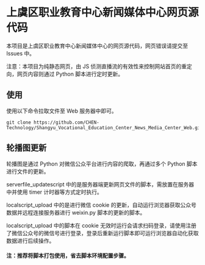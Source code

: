# 上虞区职业教育中心新闻媒体中心网页源代码

本项目是上虞区职业教育中心新闻媒体中心的网页源代码，网页错误请提交至 Issues 中。

注意：本项目为纯静态网页，由 JS 侦测直播流的有效性来控制网站首页的重定向，网页内容则通过 Python 脚本进行定时更新。

## 使用

使用以下命令拉取文件至 Web 服务器中即可。

    git clone https://github.com/CHEN-Technology/Shangyu_Vocational_Education_Center_News_Media_Center_Web.git

## 轮播图更新

轮播图是通过 Python 对微信公众平台进行内容的爬取，再通过多个 Python 脚本进行文件的更新。

serverfile_updatescript 中的是服务器端更新网页文件的脚本，需放置在服务器中并使用 timer 计时器等方式定时执行。

localscript_upload 中的是进行微信 cookie 的更新，自动运行浏览器获取公众号数据并远程连接服务器进行 weixin.py 脚本的更新的脚本。

localscript_upload 中的脚本在 cookie 无效时运行会请求扫码登录，请使用注册了微信公众号的微信号进行登录，登录后重新运行脚本即可运行浏览器自动化获取数据进行后续操作。

#### 注：推荐将脚本打包使用，省去脚本环境配置步骤。
